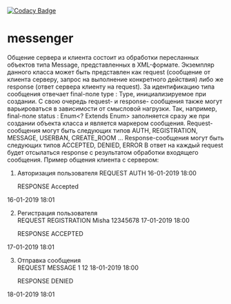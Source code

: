 [![Codacy Badge](https://api.codacy.com/project/badge/Grade/e5478ccbaf4a4485baef769243da4f68)](https://www.codacy.com/app/Andee13/messenger?utm_source=github.com&amp;utm_medium=referral&amp;utm_content=Andee13/messenger&amp;utm_campaign=Badge_Grade)
# messenger

Общение сервера и клиента состоит из обработки пересланных объектов типа Message, представленных в XML-формате. Экземпляр данного класса может быть представлен как request (сообщение от клиента серверу, запрос на выполнение конкретного действия) либо же response (ответ сервера клиенту на request). За идентификацию типа сообщения отвечает final-поле  type : Type, инициализируемое при создании.
С свою очередь request- и response- сообщения также могут варьироваться в зависимости от смысловой нагрузки. Так, например, final-поле status : Enum<? Extends Enum> заполняется сразу же при создании объекта класса и является маркером сообщения.
Request-сообщения могут быть следующих типов AUTH, REGISTRATION, MESSAGE, USERBAN, CREATE_ROOM …
Response-сообщения могут быть следующих типов ACCEPTED, DENIED, ERROR
В ответ на каждый request будет отсылаться response с результатом обработки входящего сообщения.
Пример общения клиента с сервером:	
1)	Авторизация пользователя
	<message>
		<type>REQUEST</type>
		<status>AUTH</status>
		<login></login>
		<password></password>
		<date>16-01-2019 18:00</date>
	</message>

	<message>	
		<type>RESPONSE</type>
		<status>Accepted</status>
		<msg></msg>
<date>16-01-2019 18:01</date>
	</message>

2)	Регистрация пользователя
	<message>	
		<type>REQUEST</type>
		<status>REGISTRATION</status>
		<login>Misha</login>
		<password>12345678</password>
<date>17-01-2019 18:00</date>
	</message>

	<message>	
		<type>RESPONSE</type>
		<status>ACCEPTED</status>
		<msg></msg>
<date>17-01-2019 18:01</date>
	</message>

3)	Отправка сообщения
	<message>	
		<type>REQUEST</type>
		<status>MESSAGE</status>
		<fromIdPerson>1</fromIdPerson>
		<toIdRoom>12</toIdRoom>
<date>18-01-2019 18:00</date>
	</message>

	<message>	
		<type>RESPONSE</type>
		<status>DENIED</status>
		<msg></msg>
<date>18-01-2019 18:01</date>
	</message>
	


